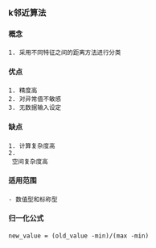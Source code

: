 ### k邻近算法

#### 概念
    1. 采用不同特征之间的距离方法进行分类
#### 优点
    1. 精度高
    2. 对异常值不敏感
    3. 无数据输入设定
#### 缺点
    1. 计算复杂度高
    2.
     空间复杂度高
#### 适用范围
    - 数值型和标称型
#### 归一化公式
    new_value = (old_value -min)/(max -min)